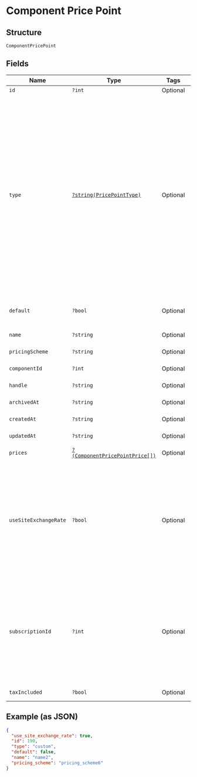 
# Component Price Point

## Structure

`ComponentPricePoint`

## Fields

| Name | Type | Tags | Description | Getter | Setter |
|  --- | --- | --- | --- | --- | --- |
| `id` | `?int` | Optional | - | getId(): ?int | setId(?int id): void |
| `type` | [`?string(PricePointType)`](../../doc/models/price-point-type.md) | Optional | Price point type. We expose the following types:<br><br>1. **default**: a price point that is marked as a default price for a certain product.<br>2. **custom**: a custom price point.<br>3. **catalog**: a price point that is **not** marked as a default price for a certain product and is **not** a custom one. | getType(): ?string | setType(?string type): void |
| `default` | `?bool` | Optional | Note: Refer to type attribute instead | getDefault(): ?bool | setDefault(?bool default): void |
| `name` | `?string` | Optional | - | getName(): ?string | setName(?string name): void |
| `pricingScheme` | `?string` | Optional | - | getPricingScheme(): ?string | setPricingScheme(?string pricingScheme): void |
| `componentId` | `?int` | Optional | - | getComponentId(): ?int | setComponentId(?int componentId): void |
| `handle` | `?string` | Optional | - | getHandle(): ?string | setHandle(?string handle): void |
| `archivedAt` | `?string` | Optional | - | getArchivedAt(): ?string | setArchivedAt(?string archivedAt): void |
| `createdAt` | `?string` | Optional | - | getCreatedAt(): ?string | setCreatedAt(?string createdAt): void |
| `updatedAt` | `?string` | Optional | - | getUpdatedAt(): ?string | setUpdatedAt(?string updatedAt): void |
| `prices` | [`?(ComponentPricePointPrice[])`](../../doc/models/component-price-point-price.md) | Optional | - | getPrices(): ?array | setPrices(?array prices): void |
| `useSiteExchangeRate` | `?bool` | Optional | Whether to use the site level exchange rate or define your own prices for each currency if you have multiple currencies defined on the site.<br>**Default**: `true` | getUseSiteExchangeRate(): ?bool | setUseSiteExchangeRate(?bool useSiteExchangeRate): void |
| `subscriptionId` | `?int` | Optional | (only used for Custom Pricing - ie. when the price point's type is `custom`) The id of the subscription that the custom price point is for. | getSubscriptionId(): ?int | setSubscriptionId(?int subscriptionId): void |
| `taxIncluded` | `?bool` | Optional | - | getTaxIncluded(): ?bool | setTaxIncluded(?bool taxIncluded): void |

## Example (as JSON)

```json
{
  "use_site_exchange_rate": true,
  "id": 190,
  "type": "custom",
  "default": false,
  "name": "name2",
  "pricing_scheme": "pricing_scheme6"
}
```

